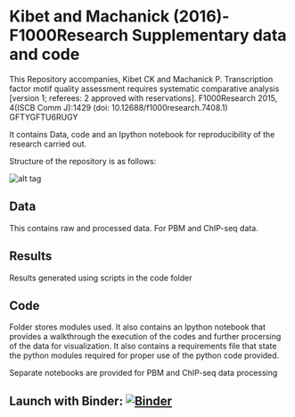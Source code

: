 # Kibet and Machanick (2016)-F1000Research Supplementary data and code
This Repository accompanies, Kibet CK and Machanick P. Transcription factor motif quality assessment 
requires systematic comparative analysis [version 1; referees: 2 approved with reservations]. 
F1000Research 2015, 4(ISCB Comm J):1429 (doi: 10.12688/f1000research.7408.1)
GFTYGFTU6RUGY

It contains Data, code and an Ipython notebook for reproducibility of the research carried out. 

Structure of the repository is as follows:

![alt tag](Project_structure.png)

## Data

This contains raw and processed data. For PBM and ChIP-seq data.

## Results

Results generated using scripts in the code folder

## Code

Folder stores modules used. It also contains an Ipython notebook that provides a walkthrough the execution of 
the codes and further procersing of the data for visualization. It also contains a requirements file that state the 
python modules required for proper use of the python code provided. 

Separate notebooks are provided for PBM and ChIP-seq data processing

## Launch with Binder: [![Binder](http://mybinder.org/badge.svg)](http://mybinder.org:/repo/kipkurui/kibet-f1000research)

